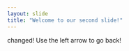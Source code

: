 ```yaml
---
layout: slide
title: "Welcome to our second slide!"
---
```

changed!
Use the left arrow to go back!
